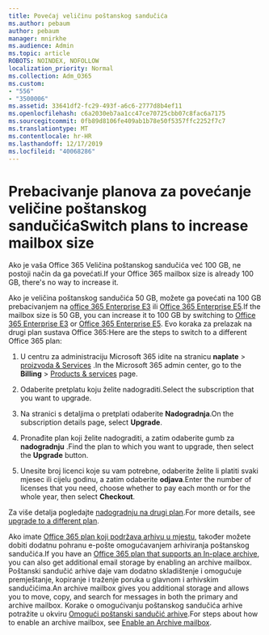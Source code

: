 ```yaml
---
title: Povećaj veličinu poštanskog sandučića
ms.author: pebaum
author: pebaum
manager: mnirkhe
ms.audience: Admin
ms.topic: article
ROBOTS: NOINDEX, NOFOLLOW
localization_priority: Normal
ms.collection: Adm_O365
ms.custom:
- "556"
- "3500006"
ms.assetid: 33641df2-fc29-493f-a6c6-2777d8b4ef11
ms.openlocfilehash: c6a2030eb7aa1cc47ce70725cbb07c8fac6a7175
ms.sourcegitcommit: 0fb89d8106fe409ab1b78e50f5357ffc2252f7c7
ms.translationtype: MT
ms.contentlocale: hr-HR
ms.lasthandoff: 12/17/2019
ms.locfileid: "40068286"
---
```

# <a name="switch-plans-to-increase-mailbox-size"></a><span data-ttu-id="7aff2-102">Prebacivanje planova za povećanje veličine poštanskog sandučića</span><span class="sxs-lookup"><span data-stu-id="7aff2-102">Switch plans to increase mailbox size</span></span>

<span data-ttu-id="7aff2-103">Ako je vaša Office 365 Veličina poštanskog sandučića već 100 GB, ne postoji način da ga povećati.</span><span class="sxs-lookup"><span data-stu-id="7aff2-103">If your Office 365 mailbox size is already 100 GB, there's no way to increase it.</span></span>
  
<span data-ttu-id="7aff2-104">Ako je veličina poštanskog sandučića 50 GB, možete ga povećati na 100 GB prebacivanjem na [office 365 Enterprise E3](https://products.office.com/business/office-365-enterprise-e3-business-software) ili [Office 365 Enterprise E5](https://products.office.com/business/office-365-enterprise-e5-business-software).</span><span class="sxs-lookup"><span data-stu-id="7aff2-104">If the mailbox size is 50 GB, you can increase it to 100 GB by switching to [Office 365 Enterprise E3](https://products.office.com/business/office-365-enterprise-e3-business-software) or [Office 365 Enterprise E5](https://products.office.com/business/office-365-enterprise-e5-business-software).</span></span> <span data-ttu-id="7aff2-105">Evo koraka za prelazak na drugi plan sustava Office 365:</span><span class="sxs-lookup"><span data-stu-id="7aff2-105">Here are the steps to switch to a different Office 365 plan:</span></span>
  
1. <span data-ttu-id="7aff2-106">U centru za administraciju Microsoft 365 idite na stranicu **naplate** \> [proizvoda & Services](https://go.microsoft.com/fwlink/p/?linkid=842054) .</span><span class="sxs-lookup"><span data-stu-id="7aff2-106">In the Microsoft 365 admin center, go to the **Billing** \> [Products & services](https://go.microsoft.com/fwlink/p/?linkid=842054) page.</span></span>

2. <span data-ttu-id="7aff2-107">Odaberite pretplatu koju želite nadograditi.</span><span class="sxs-lookup"><span data-stu-id="7aff2-107">Select the subscription that you want to upgrade.</span></span>

3. <span data-ttu-id="7aff2-108">Na stranici s detaljima o pretplati odaberite **Nadogradnja**.</span><span class="sxs-lookup"><span data-stu-id="7aff2-108">On the subscription details page, select **Upgrade**.</span></span>

4. <span data-ttu-id="7aff2-109">Pronađite plan koji želite nadograditi, a zatim odaberite gumb za **nadogradnju** .</span><span class="sxs-lookup"><span data-stu-id="7aff2-109">Find the plan to which you want to upgrade, then select the **Upgrade** button.</span></span>

5. <span data-ttu-id="7aff2-110">Unesite broj licenci koje su vam potrebne, odaberite želite li platiti svaki mjesec ili cijelu godinu, a zatim odaberite **odjava**.</span><span class="sxs-lookup"><span data-stu-id="7aff2-110">Enter the number of licenses that you need, choose whether to pay each month or for the whole year, then select **Checkout**.</span></span>

<span data-ttu-id="7aff2-111">Za više detalja pogledajte [nadogradnju na drugi plan](https://docs.microsoft.com/office365/admin/subscriptions-and-billing/upgrade-to-different-plan).</span><span class="sxs-lookup"><span data-stu-id="7aff2-111">For more details, see [upgrade to a different plan](https://docs.microsoft.com/office365/admin/subscriptions-and-billing/upgrade-to-different-plan).</span></span>

<span data-ttu-id="7aff2-112">Ako imate [Office 365 plan koji podržava arhivu u mjestu](https://docs.microsoft.com/office365/servicedescriptions/exchange-online-archiving-service-description/exchange-online-archiving-service-description), također možete dobiti dodatnu pohranu e-pošte omogućavanjem arhiviranja poštanskog sandučića.</span><span class="sxs-lookup"><span data-stu-id="7aff2-112">If you have an [Office 365 plan that supports an In-place archive](https://docs.microsoft.com/office365/servicedescriptions/exchange-online-archiving-service-description/exchange-online-archiving-service-description), you can also get additional email storage by enabling an archive mailbox.</span></span> <span data-ttu-id="7aff2-113">Poštanski sandučić arhive daje vam dodatno skladištenje i omogućuje premještanje, kopiranje i traženje poruka u glavnom i arhivskim sandučićima.</span><span class="sxs-lookup"><span data-stu-id="7aff2-113">An archive mailbox gives you additional storage and allows you to move, copy, and search for messages in both the primary and archive mailbox.</span></span> <span data-ttu-id="7aff2-114">Korake o omogućivanju poštanskog sandučića arhive potražite u okviru [Omogući poštanski sandučić arhive](https://docs.microsoft.com/office365/securitycompliance/enable-archive-mailboxes).</span><span class="sxs-lookup"><span data-stu-id="7aff2-114">For steps about how to enable an archive mailbox, see [Enable an Archive mailbox](https://docs.microsoft.com/office365/securitycompliance/enable-archive-mailboxes).</span></span>